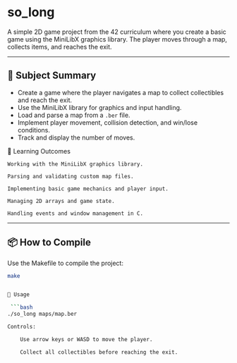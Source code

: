 # so_long

A simple 2D game project from the 42 curriculum where you create a basic game using the MiniLibX graphics library. The player moves through a map, collects items, and reaches the exit.

---

## 📌 Subject Summary

- Create a game where the player navigates a map to collect collectibles and reach the exit.
- Use the MiniLibX library for graphics and input handling.
- Load and parse a map from a `.ber` file.
- Implement player movement, collision detection, and win/lose conditions.
- Track and display the number of moves.

🧠 Learning Outcomes

    Working with the MiniLibX graphics library.

    Parsing and validating custom map files.

    Implementing basic game mechanics and player input.

    Managing 2D arrays and game state.

    Handling events and window management in C.
    
---

## 📦 How to Compile

Use the Makefile to compile the project:

```bash
make


🚀 Usage

 ```bash
./so_long maps/map.ber

Controls:

    Use arrow keys or WASD to move the player.

    Collect all collectibles before reaching the exit.
